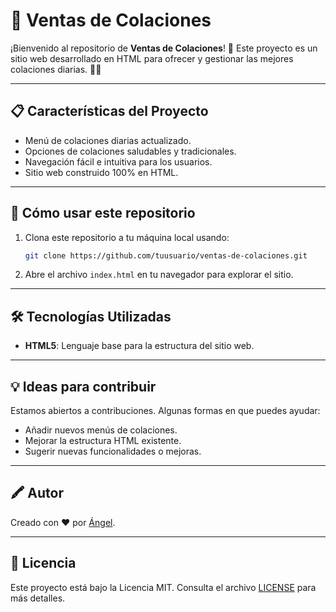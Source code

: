 # 🍴 Ventas de Colaciones

¡Bienvenido al repositorio de **Ventas de Colaciones**! 🌟 Este proyecto es un sitio web desarrollado en HTML para ofrecer y gestionar las mejores colaciones diarias. 🥗🍛

---

## 📋 Características del Proyecto

- Menú de colaciones diarias actualizado.
- Opciones de colaciones saludables y tradicionales.
- Navegación fácil e intuitiva para los usuarios.
- Sitio web construido 100% en HTML.

---

## 🚀 Cómo usar este repositorio

1. Clona este repositorio a tu máquina local usando:
   ```bash
   git clone https://github.com/tuusuario/ventas-de-colaciones.git
   ```
2. Abre el archivo `index.html` en tu navegador para explorar el sitio.

---

## 🛠️ Tecnologías Utilizadas

- **HTML5**: Lenguaje base para la estructura del sitio web.

---

## 💡 Ideas para contribuir

Estamos abiertos a contribuciones. Algunas formas en que puedes ayudar:
- Añadir nuevos menús de colaciones.
- Mejorar la estructura HTML existente.
- Sugerir nuevas funcionalidades o mejoras.

---

## 🖍️ Autor

Creado con ❤️ por [Ángel](https://github.com/angeltroncoso).

---

## 📄 Licencia

Este proyecto está bajo la Licencia MIT. Consulta el archivo [LICENSE](LICENSE) para más detalles.
